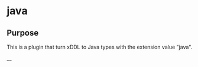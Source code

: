 java
=====

Purpose
-------

This is a plugin that turn xDDL to Java types with the extension value "java".

__